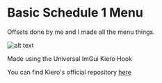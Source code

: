 # Basic Schedule 1 Menu
Offsets done by me and I made all the menu things.

![alt text]((https://cdn.discordapp.com/attachments/1040363735690268775/1360414843534053506/Schedule_I_12_04_2025_1_42_05_am.png?) "Logo Title Text 1")

Made using the Universal ImGui Kiero Hook
<p>You can find Kiero's official repository <a href="https://github.com/Rebzzel/kiero">here</a>

